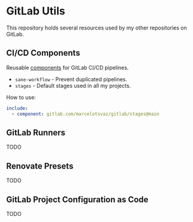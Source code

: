 # GitLab Utils
This repository holds several resources used by my other repositories on GitLab.


## CI/CD Components
Reusable [components](https://docs.gitlab.com/ee/ci/components/) for GitLab CI/CD pipelines.

- `sane-workflow` - Prevent duplicated pipelines.
- `stages` - Default stages used in all my projects.

How to use:
```yaml
include:
  - component: gitlab.com/marcelotsvaz/gitlab/stages@main
```


## GitLab Runners
TODO


## Renovate Presets
TODO


## GitLab Project Configuration as Code
TODO